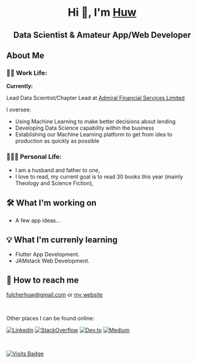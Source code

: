 <h1 align="center">Hi 👋, I'm <a href="https://huwfulcher.com">Huw</a></h1>
<h2 align="center">Data Scientist & Amateur App/Web Developer</h2>

## About Me
### 👨‍💻 Work Life:
<strong>Currently:</strong> 

Lead Data Scientist/Chapter Lead at [Admiral Financial Services Limited](https://www.admiral.com/loans)

I oversee:
- Using Machine Learning to make better decisions about lending
- Developing Data Science capability within the business
- Establishing our Machine Learning platform to get from idea to production as quickly as possible

### 👨‍👩‍👦 Personal Life:
- I am a husband and father to one, 
- I love to read, my current goal is to read 30 books this year (mainly Theology and Science Fiction), 


## 🛠️ What I'm working on
- A few app ideas...

## 💡 What I'm currenly learning
- Flutter App Development.
- JAMstack Web Development.

## 📮 How to reach me
[fulcherhuw@gmail.com](mailto:fulcherhuw@gmail.com) or [my website](https://huwfulcher.com/contact)

</br>

Other places I can be found online:

[![Linkedin](https://img.shields.io/badge/linkedin-%230077B5.svg?&style=flat&logo=linkedin&logoColor=white&link=https://www.linkedin.com/in/huwfulcher/)](https://www.linkedin.com/in/huwfulcher/)
[![StackOverflow](https://img.shields.io/badge/-StackOverflow-orange?style=flat&logo=stackoverflow&logoColor=white&link=https://stackoverflow.com/users/3752895/hfulcher)](https://stackoverflow.com/users/3752895/hfulcher)
[![Dev.to](https://img.shields.io/badge/-DEV.TO-black?style=flat&logo=dev&logoColor=white&link=https://dev.to/huwfulcher)](https://dev.to/huwfulcher)
[![Medium](https://img.shields.io/badge/-Medium-black?style=flat&logo=medium&logoColor=white&link=https://medium.com/@huwfulcher)](https://medium.com/@huwfulcher)

</br>

[![Visits Badge](https://badges.pufler.dev/visits/hfulcher/hfulcher)](https://badges.pufler.dev)
